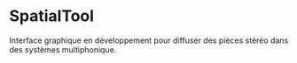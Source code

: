 # SpatialTool

Interface graphique en développement pour diffuser des pièces stéréo dans des systèmes multiphonique.
